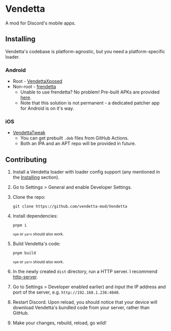 # Vendetta
A mod for Discord's mobile apps.

## Installing
Vendetta's codebase is platform-agnostic, but you need a platform-specific loader.

### Android
* Root - [VendettaXposed](https://github.com/vendetta-mod/VendettaXposed)
* Non-root - [frendetta](https://github.com/vendetta-mod/frendetta)
    - Unable to use frendetta? No problem! Pre-built APKs are provided [here](https://discord.k6.tf/).
    - Note that this solution is not permanent - a dedicated patcher app for Android is on it's way.

### iOS
* [VendettaTweak](https://github.com/vendetta-mod/VendettaTweak)
    - You can get prebuilt `.deb` files from GitHub Actions.
    - Both an IPA and an APT repo will be provided in future.

## Contributing
1. Install a Vendetta loader with loader config support (any mentioned in the [Installing](#installing) section).

2. Go to Settings > General and enable Developer Settings.

3. Clone the repo:
    ```
    git clone https://github.com/vendetta-mod/Vendetta
    ```

4. Install dependencies:
    ```
    pnpm i
    ```
    <sup>`npm` or `yarn` should also work.</sup>

5. Build Vendetta's code:
    ```
    pnpm build
    ```
    <sup>`npm` or `yarn` should also work.</sup>

6. In the newly created `dist` directory, run a HTTP server. I recommend [http-server](https://www.npmjs.com/package/http-server).

7. Go to Settings > Developer enabled earlier) and input the IP address and port of the server, e.g. `http://192.168.1.236:4040`.

8. Restart Discord. Upon reload, you should notice that your device will download Vendetta's bundled code from your server, rather than GitHub.

9. Make your changes, rebuild, reload, go wild!